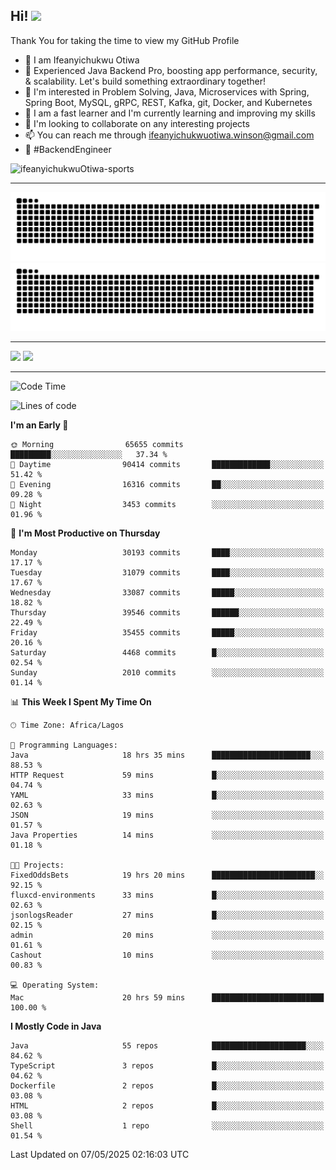 <!-- BLOG-POST-LIST:START --><!-- BLOG-POST-LIST:END -->

## Hi! <img src="https://media.giphy.com/media/hvRJCLFzcasrR4ia7z/giphy.gif" width="4%"> 

Thank You for taking the time to view my GitHub Profile

- 👋 I am Ifeanyichukwu Otiwa
- 🚀 Experienced Java Backend Pro, boosting app performance, security, & scalability. Let's build something extraordinary together!
- 👀 I'm interested in Problem Solving, Java, Microservices with Spring, Spring Boot, MySQL, gRPC, REST, Kafka, git, Docker, and Kubernetes
- 🌱 I am a fast learner and I'm currently learning and improving my skills
- 💞️ I'm looking to collaborate on any interesting projects
- 📫 You can reach me through ifeanyichukwuotiwa.winson@gmail.com
- 🚀 #BackendEngineer

<p align="left" marginTop="10px"> <img src="https://komarev.com/ghpvc/?username=ifeanyichukwuOtiwa-sports&label=Profile%20views&color=0e75b6&style=for-the-badge" alt="ifeanyichukwuOtiwa-sports" /> </p>

***

<!--🐍📈SNAKEGRAPH / 🌐WEBSITE: https://github.com/Platane/snk -->
![github contribution grid snake animation](https://raw.githubusercontent.com/ifeanyichukwuOtiwa-sports/ifeanyichukwuOtiwa-sports/output/github-contribution-grid-snake-dark.svg#gh-dark-mode-only)![github contribution grid snake animation](https://raw.githubusercontent.com/ifeanyichukwuOtiwa-sports/ifeanyichukwuOtiwa-sports/output/github-contribution-grid-snake.svg#gh-light-mode-only)

***

<p float="left">
  <img float="left" src="https://github-readme-stats.vercel.app/api?username=ifeanyichukwuOtiwa-sports&count_private=true&include_all_commits=true&theme=react&show_icons=true" />
  <img float="right" src="https://github-readme-stats.vercel.app/api/top-langs/?username=ifeanyichukwuOtiwa-sports&layout=compact&show_icons=true&theme=react" /> 
</p>

***



<!--START_SECTION:waka-->
![Code Time](http://img.shields.io/badge/Code%20Time-3%2C660%20hrs%2051%20mins-blue)

![Lines of code](https://img.shields.io/badge/From%20Hello%20World%20I%27ve%20Written-48.6%20million%20lines%20of%20code-blue)

**I'm an Early 🐤** 

```text
🌞 Morning                65655 commits       █████████░░░░░░░░░░░░░░░░   37.34 % 
🌆 Daytime                90414 commits       █████████████░░░░░░░░░░░░   51.42 % 
🌃 Evening                16316 commits       ██░░░░░░░░░░░░░░░░░░░░░░░   09.28 % 
🌙 Night                  3453 commits        ░░░░░░░░░░░░░░░░░░░░░░░░░   01.96 % 
```
📅 **I'm Most Productive on Thursday** 

```text
Monday                   30193 commits       ████░░░░░░░░░░░░░░░░░░░░░   17.17 % 
Tuesday                  31079 commits       ████░░░░░░░░░░░░░░░░░░░░░   17.67 % 
Wednesday                33087 commits       █████░░░░░░░░░░░░░░░░░░░░   18.82 % 
Thursday                 39546 commits       ██████░░░░░░░░░░░░░░░░░░░   22.49 % 
Friday                   35455 commits       █████░░░░░░░░░░░░░░░░░░░░   20.16 % 
Saturday                 4468 commits        █░░░░░░░░░░░░░░░░░░░░░░░░   02.54 % 
Sunday                   2010 commits        ░░░░░░░░░░░░░░░░░░░░░░░░░   01.14 % 
```


📊 **This Week I Spent My Time On** 

```text
🕑︎ Time Zone: Africa/Lagos

💬 Programming Languages: 
Java                     18 hrs 35 mins      ██████████████████████░░░   88.53 % 
HTTP Request             59 mins             █░░░░░░░░░░░░░░░░░░░░░░░░   04.74 % 
YAML                     33 mins             █░░░░░░░░░░░░░░░░░░░░░░░░   02.63 % 
JSON                     19 mins             ░░░░░░░░░░░░░░░░░░░░░░░░░   01.57 % 
Java Properties          14 mins             ░░░░░░░░░░░░░░░░░░░░░░░░░   01.18 % 

🐱‍💻 Projects: 
FixedOddsBets            19 hrs 20 mins      ███████████████████████░░   92.15 % 
fluxcd-environments      33 mins             █░░░░░░░░░░░░░░░░░░░░░░░░   02.63 % 
jsonlogsReader           27 mins             █░░░░░░░░░░░░░░░░░░░░░░░░   02.15 % 
admin                    20 mins             ░░░░░░░░░░░░░░░░░░░░░░░░░   01.61 % 
Cashout                  10 mins             ░░░░░░░░░░░░░░░░░░░░░░░░░   00.83 % 

💻 Operating System: 
Mac                      20 hrs 59 mins      █████████████████████████   100.00 % 
```

**I Mostly Code in Java** 

```text
Java                     55 repos            █████████████████████░░░░   84.62 % 
TypeScript               3 repos             █░░░░░░░░░░░░░░░░░░░░░░░░   04.62 % 
Dockerfile               2 repos             █░░░░░░░░░░░░░░░░░░░░░░░░   03.08 % 
HTML                     2 repos             █░░░░░░░░░░░░░░░░░░░░░░░░   03.08 % 
Shell                    1 repo              ░░░░░░░░░░░░░░░░░░░░░░░░░   01.54 % 
```




 Last Updated on 07/05/2025 02:16:03 UTC
<!--END_SECTION:waka-->

<!--
<p align="center">
![trophy](https://github-profile-trophy.vercel.app/?username=ifeanyichukwuOtiwa-sports&theme=onedark) (https://github.com/ryo-ma/github-profile-trophy)
</p>
-->

<!---
ifeanyi-otiwa/ifeanyi-otiwa is a ✨ special ✨ repository because its `README.md` (this file) appears on your GitHub profile.
You can click the Preview link to take a look at your changes.
--->
